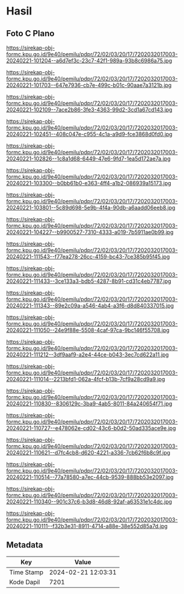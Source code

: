 # Hasil

## Foto C Plano

https://sirekap-obj-formc.kpu.go.id/9e40/pemilu/pdpr/72/02/03/20/17/7202032017003-20240221-101204--a6d7ef3c-23c7-42f1-989a-93b8c6986a75.jpg

https://sirekap-obj-formc.kpu.go.id/9e40/pemilu/pdpr/72/02/03/20/17/7202032017003-20240221-101703--647e7936-cb7e-499c-b01c-90aae7a3121b.jpg

https://sirekap-obj-formc.kpu.go.id/9e40/pemilu/pdpr/72/02/03/20/17/7202032017003-20240221-102109--7ace2b86-3fe3-4363-99d2-3cd1a67cd143.jpg

https://sirekap-obj-formc.kpu.go.id/9e40/pemilu/pdpr/72/02/03/20/17/7202032017003-20240221-102451--408c047e-c955-4c1a-a9d9-fce3868d0fd0.jpg

https://sirekap-obj-formc.kpu.go.id/9e40/pemilu/pdpr/72/02/03/20/17/7202032017003-20240221-102826--1c8a1d68-6449-47e6-9fd7-1ea5d172ae7a.jpg

https://sirekap-obj-formc.kpu.go.id/9e40/pemilu/pdpr/72/02/03/20/17/7202032017003-20240221-103300--b0bb61b0-e363-4ff4-a1b2-086939a15173.jpg

https://sirekap-obj-formc.kpu.go.id/9e40/pemilu/pdpr/72/02/03/20/17/7202032017003-20240221-103801--5c89d698-5e9b-4f4a-90db-a6aadd06eeb8.jpg

https://sirekap-obj-formc.kpu.go.id/9e40/pemilu/pdpr/72/02/03/20/17/7202032017003-20240221-104227--b9900527-7310-4333-a019-7b5911ae0b99.jpg

https://sirekap-obj-formc.kpu.go.id/9e40/pemilu/pdpr/72/02/03/20/17/7202032017003-20240221-111543--f77ea278-26cc-4159-bc43-7ce385b95f45.jpg

https://sirekap-obj-formc.kpu.go.id/9e40/pemilu/pdpr/72/02/03/20/17/7202032017003-20240221-111433--3ce133a3-bdb5-4287-8b91-cd31c4eb7787.jpg

https://sirekap-obj-formc.kpu.go.id/9e40/pemilu/pdpr/72/02/03/20/17/7202032017003-20240221-111343--89e2c09a-a546-4ab4-a3f6-d8d840337015.jpg

https://sirekap-obj-formc.kpu.go.id/9e40/pemilu/pdpr/72/02/03/20/17/7202032017003-20240221-111050--24e9f88e-5508-4caf-97ca-9bc146f55708.jpg

https://sirekap-obj-formc.kpu.go.id/9e40/pemilu/pdpr/72/02/03/20/17/7202032017003-20240221-111212--3df9aaf9-a2e4-44ce-b043-3ec7cd622a11.jpg

https://sirekap-obj-formc.kpu.go.id/9e40/pemilu/pdpr/72/02/03/20/17/7202032017003-20240221-111014--2213bfd1-062a-4fcf-b13b-7cf9a28cd9a9.jpg

https://sirekap-obj-formc.kpu.go.id/9e40/pemilu/pdpr/72/02/03/20/17/7202032017003-20240221-110830--8306129c-3ba9-4ab5-8011-84a240654f71.jpg

https://sirekap-obj-formc.kpu.go.id/9e40/pemilu/pdpr/72/02/03/20/17/7202032017003-20240221-110727--e478062e-cd02-43c6-b0d2-50ad335ace9e.jpg

https://sirekap-obj-formc.kpu.go.id/9e40/pemilu/pdpr/72/02/03/20/17/7202032017003-20240221-110621--d7fc4cb8-d620-4221-a336-7cb62f6b8c9f.jpg

https://sirekap-obj-formc.kpu.go.id/9e40/pemilu/pdpr/72/02/03/20/17/7202032017003-20240221-110514--77a78580-a7ec-44cb-9539-888bb53e2097.jpg

https://sirekap-obj-formc.kpu.go.id/9e40/pemilu/pdpr/72/02/03/20/17/7202032017003-20240221-110340--901c37c6-b3d8-46d8-92af-a63531e1c4dc.jpg

https://sirekap-obj-formc.kpu.go.id/9e40/pemilu/pdpr/72/02/03/20/17/7202032017003-20240221-110111--f32b3e31-8911-4714-a88e-38e552d85a7d.jpg


## Metadata

| Key        | Value               |
| ---------- | ------------------- |
| Time Stamp | 2024-02-21 12:03:31 |
| Kode Dapil | 7201                |



